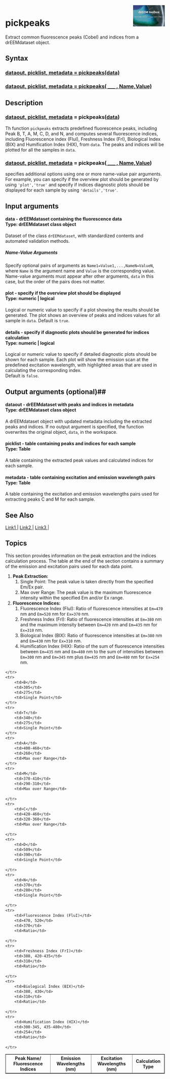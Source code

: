 <img src="top right corner logo.png" width="100" height="auto" align="right"/>

# pickpeaks #
Extract common fluorescence peaks (Cobel) and indices from a drEEMdataset object.




## Syntax
### [dataout, picklist, metadata = pickpeaks(data)](#syntax1) ###
### [dataout, picklist, metadata = pickpeaks( ___ , Name,Value)](#syntax1) ###





## Description ##
### [dataout, picklist, metadata](#varargout) = pickpeaks([data](#varargin)) <a name="syntax1"></a>
Th function `pickpeaks` extracts predefined fluorescence peaks, including Peak B, T, A, M, C, D, and N, and computes several fluorescence indices, including Fluorescence index (FluI), Freshness Index (FrI), Biological Index (BIX) and Humification Index (HIX), from `data`. The peaks and indices will be plotted for all the samples in `data`.



>
### [dataout, picklist, metadata](#varargout) = pickpeaks([ ___ , Name,Value](#varargin)) <a name="syntax1"></a>
specifies additional options using one or more name-value pair arguments. For example, you can specify if the overview plot should be generated by using `'plot','true'` and specify if indices diagnostic plots should be displayed for each sample by using `'details','true'`. 





## Input arguments ##
#### data - drEEMdataset containing the fluorescence data  <a name="varargin"></a> <br> Type: drEEMdataset class object
Dataset of the class `drEEMdataset`, with standardized contents and automated validation methods.



##### Name-Value Arguments  <a name="data"></a>
Specify optional pairs of arguments as `Name1=Value1,...,NameN=ValueN`, where `Name` is the argument name and `Value` is the corresponding value. Name-value arguments must appear after other arguments, `data` in this case, but the order of the pairs does not matter. 


#### plot - specify if the overview plot should be displayed  <a name="varargin"></a> <br> Type:  numeric | logical
Logical or numeric value to specify if a plot showing the results should be generated. The plot shows an overview of peaks and indices values for all sample in `data`.
Default is `true`.

#### details - specify if diagnostic plots should be generated for indices calculation   <a name="varargin"></a> <br> Type:  numeric | logical
Logical or numeric value to specify if detailed diagnostic plots should be shown for each sample. Each plot will show the emission scan at the predefined excitation wavelength, with highlighted areas that are used in calculating the corresponding index.<br>
Default is `false`.




## Output arguments (optional)##
#### dataout - drEEMdataset with peaks and indices in metadata <a name="varargin"></a> <br> Type: drEEMdataset class object
A drEEMdataset object with updated metadata including the extracted peaks and indices. If no output argument is specified, the function overwrites the original object, `data`, in the workspace.

#### picklist  - table containing peaks and indices for each sample <a name="varargin"></a> <br> Type: Table
A table containing the extracted peak values and calculated indices for each sample.

#### metadata  - table containing excitation and emission wavelength pairs <a name="varargin"></a> <br> Type: Table
A table containing the excitation and emission wavelengths pairs used for extracting peaks C and M for each sample.


## See Also ##

<a href="link.com"> Link1 </a> | 
<a href="link.com"> Link2 </a> |
<a href="link.com"> Link3 </a> |


## Topics ##
This section provides information on the peak extraction and the indices calculation process. The table at the end of the section contains a summary of the emission and excitation pairs used for each data point.<br>


1. **Peak Extraction:**<br>
	1. Single Point: The peak value is taken directly from the specified Em/Ex pair.
	2. Max over Range: The peak value is the maximum fluorescence intensity within the specified Em and/or Ex range.
2. **Fluorescence Indices:**<br>
	1. Fluorescence Index (FluI): Ratio of fluorescence intensities at `Em=470` nm and `Em=520` nm for `Ex=370` nm.
	2. Freshness Index (FrI): Ratio of fluorescence intensities at `Em=380` nm and the maximum intensity between `Em=420` nm and `Em=435` nm for `Ex=310` nm.
	3. Biological Index (BIX): Ratio of fluorescence intensities at `Em=380` nm and `Em=430` nm for `Ex=310` nm.
	4. Humification Index (HIX): Ratio of the sum of fluorescence intensities between `Em=435` nm and `Em=480` nm to the sum of intensities between `Em=300` nm and `Em=345` nm plus `Em=435` nm and `Em=480` nm for `Ex=254` nm.


<table border="1">
    <tr>
        <th>Peak Name/ Fluorescence Indices</th>
        <th>Emission Wavelengths (nm)</th>
        <th>Excitation Wavelengths (nm)</th>
        <th>Calculation Type</th>

    </tr>
    <tr>
        <td>B</td>
        <td>305</td>
        <td>275</td>
        <td>Single Point</td>
    </tr>
    <tr>
        <td>T</td>
        <td>340</td>
        <td>275</td>
        <td>Single Point</td>
    </tr>
    <tr>
        <td>A</td>
        <td>400-460</td>
        <td>260</td>
        <td>Max over Range</td>
    </tr>
    <tr>
        <td>M</td>
        <td>370-410</td>
        <td>290-310</td>
        <td>Max over Range</td>

    </tr>
    <tr>
        <td>C</td>
        <td>420-460</td>
        <td>320-360</td>
        <td>Max over Range</td>

    </tr>
    <tr>
        <td>D</td>
        <td>509</td>
        <td>390</td>
        <td>Single Point</td>

    </tr>
    <tr>
        <td>N</td>
        <td>370</td>
        <td>280</td>
        <td>Single Point</td>

    </tr>
    <tr>
        <td>Fluorescence Index (FluI)</td>
        <td>470, 520</td>
        <td>370</td>
        <td>Ratio</td>

    </tr>
    <tr>
        <td>Freshness Index (FrI)</td>
        <td>380, 420-435</td>
        <td>310</td>
        <td>Ratio</td>

    </tr>
    <tr>
        <td>Biological Index (BIX)</td>
        <td>380, 430</td>
        <td>310</td>
        <td>Ratio</td>

    </tr>
    <tr>
        <td>Humification Index (HIX)</td>
        <td>300-345, 435-480</td>
        <td>254</td>
        <td>Ratio</td>

    </tr>
</table>

